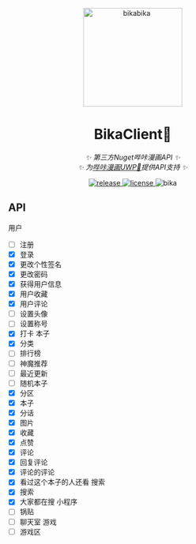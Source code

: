 <p align="center">
  <a href="https://github.com/kitUIN/BikaClient/">
    <img src="https://files.catbox.moe/6as3qy.png" width="200" height="200" alt="bikabika">
  </a>
</p>
<div align="center">

# BikaClient🍉

_✨ 第三方Nuget哔咔漫画API ✨_  
_✨ 为[哔咔漫画UWP🍍](https://github.com/kitUIN/bikabika)提供API支持 ✨_  

</div>
<p align="center">
   <a href="https://github.com/kitUIN/BikaClient/releases">
    <img src="https://img.shields.io/github/v/release/kitUIN/BikaClient?color=blueviolet&include_prereleases" alt="release">
  </a>
  <a href="https://github.com/kitUIN/BikaClient/blob/master/LICENSE">
    <img src="https://img.shields.io/github/license/kitUIN/BikaClient" alt="license">
  </a>
  <img src="https://img.shields.io/badge/哔咔内核-2.2.1.2.3.4-pink" alt="bika">
</p>

## API
用户
  - [ ] 注册
  - [x] 登录
  - [x] 更改个性签名
  - [x] 更改密码
  - [x] 获得用户信息
  - [x] 用户收藏
  - [x] 用户评论
  - [ ] 设置头像
  - [ ] 设置称号
  - [x] 打卡
本子
  - [x] 分类
  - [ ] 排行榜
  - [ ] 神魔推荐
  - [ ] 最近更新
  - [ ] 随机本子
  - [x] 分区
  - [x] 本子
  - [x] 分话
  - [x] 图片
  - [x] 收藏
  - [x] 点赞
  - [x] 评论
  - [x] 回复评论
  - [x] 评论的评论
  - [x] 看过这个本子的人还看
搜索
  - [x] 搜索
  - [x] 大家都在搜
小程序
  - [ ] 锅贴
  - [ ] 聊天室
游戏
  - [ ] 游戏区
